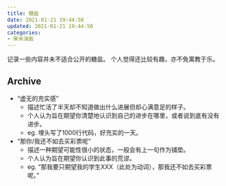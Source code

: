 ```yaml
---
title: 糖盐
date: 2021-01-21 19:44:50
updated: 2021-01-21 19:44:50
categories:
- 柴米油盐
---
```


记录一些内容并未不适合公开的糖盐。
个人觉得还比较有趣，亦不免寓教于乐。

<!-- more -->

## Archive

- “虚无的充实感”
  - 描述忙活了半天却不知道做出什么进展但却心满意足的样子。
  - 个人认为旨在期望你清楚地认识到自己的进步在哪里，或者说到底有没有进步。
  - eg. 埋头写了1000行代码，好充实的一天。
- “那你/我还不如去买彩票呢”
  - 描述一种期望可能性很小的状态，一般会有上一句作为铺垫。
  - 个人认为旨在期望你认识到此事的荒谬。
  - eg. “那我要只期望我的学生XXX（此处为动词），那我还不如去买彩票呢。”